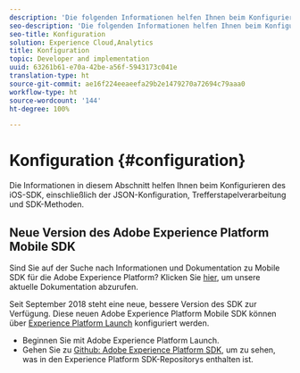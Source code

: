 ```yaml
---
description: 'Die folgenden Informationen helfen Ihnen beim Konfigurieren des iOS-SDK, einschließlich der JSON-Konfiguration, Trefferstapelverarbeitung und SDK-Methoden '
seo-description: 'Die folgenden Informationen helfen Ihnen beim Konfigurieren des iOS-SDK, einschließlich der JSON-Konfiguration, Trefferstapelverarbeitung und SDK-Methoden '
seo-title: Konfiguration
solution: Experience Cloud,Analytics
title: Konfiguration
topic: Developer and implementation
uuid: 63261b61-e70a-42be-a56f-5943173c041e
translation-type: ht
source-git-commit: ae16f224eeaeefa29b2e1479270a72694c79aaa0
workflow-type: ht
source-wordcount: '144'
ht-degree: 100%

---
```



# Konfiguration {#configuration}

Die Informationen in diesem Abschnitt helfen Ihnen beim Konfigurieren des iOS-SDK, einschließlich der JSON-Konfiguration, Trefferstapelverarbeitung und SDK-Methoden.

## Neue Version des Adobe Experience Platform Mobile SDK

Sind Sie auf der Suche nach Informationen und Dokumentation zu Mobile SDK für die Adobe Experience Platform? Klicken Sie [hier](https://aep-sdks.gitbook.io/docs/), um unsere aktuelle Dokumentation abzurufen.

Seit September 2018 steht eine neue, bessere Version des SDK zur Verfügung. Diese neuen Adobe Experience Platform Mobile SDK können über [Experience Platform Launch](https://www.adobe.com/de/experience-platform/launch.html) konfiguriert werden.

* Beginnen Sie mit Adobe Experience Platform Launch.
* Gehen Sie zu [Github: Adobe Experience Platform SDK](https://github.com/Adobe-Marketing-Cloud/acp-sdks), um zu sehen, was in den Experience Platform SDK-Repositorys enthalten ist.
